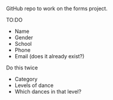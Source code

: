 GitHub repo to work on the forms project.


TO:DO

- Name
- Gender
- School
- Phone
- Email (does it already exist?)

Do this twice

- Category
- Levels of dance
- Which dances in that level?